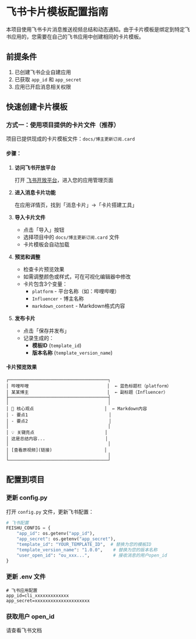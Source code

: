 # 飞书卡片模板配置指南

本项目使用飞书卡片消息推送视频总结和动态通知。由于卡片模板是绑定到特定飞书应用的，您需要在自己的飞书应用中创建相同的卡片模板。

## 前提条件

1. 已创建飞书企业自建应用
2. 已获取 `app_id` 和 `app_secret`
3. 应用已开启消息相关权限

## 快速创建卡片模板

### 方式一：使用项目提供的卡片文件（推荐）

项目已提供现成的卡片模板文件：`docs/博主更新订阅.card`

#### 步骤：

1. **访问飞书开放平台**
   
   打开 [飞书开放平台](https://open.feishu.cn/)，进入您的应用管理页面

2. **进入消息卡片功能**
   
   在应用详情页，找到「消息卡片」→「卡片搭建工具」

3. **导入卡片文件**
   
   - 点击「导入」按钮
   - 选择项目中的 `docs/博主更新订阅.card` 文件
   - 卡片模板会自动加载

4. **预览和调整**
   
   - 检查卡片预览效果
   - 如需调整颜色或样式，可在可视化编辑器中修改
   - 卡片包含3个变量：
     - `platform` - 平台名称（如：哔哩哔哩）
     - `Influencer` - 博主名称
     - `markdown_content` - Markdown格式内容

5. **发布卡片**
   
   - 点击「保存并发布」
   - 记录生成的：
     - **模板ID** (`template_id`)
     - **版本名称** (`template_version_name`)

#### 卡片预览效果

```
┌──────────────────────────────────────┐
│ 哔哩哔哩                              │  ← 蓝色标题栏（platform）
│ 某某博主                              │  ← 副标题（Influencer）
├──────────────────────────────────────┤
│                                      │
│ 📌 核心观点                           │  ← Markdown内容
│ - 要点1                               │
│ - 要点2                               │
│                                      │
│ 💡 关键亮点                           │
│ 这是总结内容...                       │
│                                      │
│ [查看原视频](链接)                    │
│                                      │
└──────────────────────────────────────┘
```


## 配置到项目

### 更新 config.py

打开 `config.py` 文件，更新飞书配置：

```python
# 飞书配置
FEISHU_CONFIG = {
    "app_id": os.getenv("app_id"),
    "app_secret": os.getenv("app_secret"),
    "template_id": "YOUR_TEMPLATE_ID",  # 替换为您的模板ID
    "template_version_name": "1.0.0",    # 替换为您的版本名称
    "user_open_id": "ou_xxx...",         # 接收消息的用户open_id
}
```

### 更新 .env 文件

```env
# 飞书应用配置
app_id=cli_xxxxxxxxxxxxx
app_secret=xxxxxxxxxxxxxxxxxxxxx
```

### 获取用户 open_id

请查看飞书文档